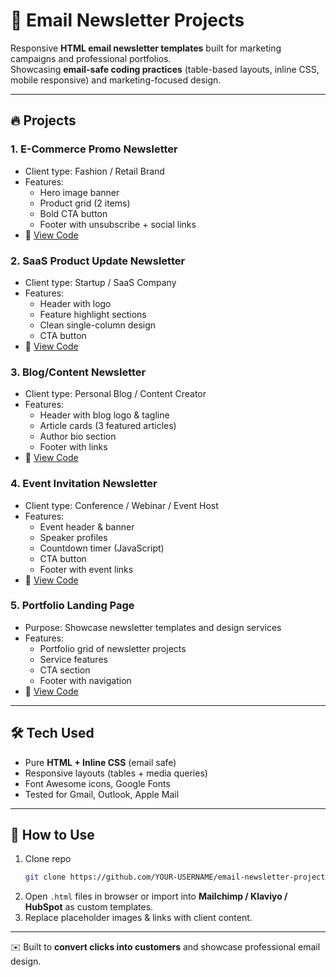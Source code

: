 # 📧 Email Newsletter Projects

Responsive **HTML email newsletter templates** built for marketing campaigns and professional portfolios.  
Showcasing **email-safe coding practices** (table-based layouts, inline CSS, mobile responsive) and marketing-focused design.

---

## 🔥 Projects

### 1. E-Commerce Promo Newsletter
- Client type: Fashion / Retail Brand  
- Features:
  - Hero image banner
  - Product grid (2 items)
  - Bold CTA button
  - Footer with unsubscribe + social links  
- 📂 [View Code](./ecommerce-newsletter.html)

### 2. SaaS Product Update Newsletter
- Client type: Startup / SaaS Company  
- Features:
  - Header with logo
  - Feature highlight sections
  - Clean single-column design
  - CTA button  
- 📂 [View Code](./saas-newsletter.html)

### 3. Blog/Content Newsletter
- Client type: Personal Blog / Content Creator  
- Features:
  - Header with blog logo & tagline
  - Article cards (3 featured articles)
  - Author bio section
  - Footer with links  
- 📂 [View Code](./blog-newsletter.html)

### 4. Event Invitation Newsletter
- Client type: Conference / Webinar / Event Host  
- Features:
  - Event header & banner
  - Speaker profiles
  - Countdown timer (JavaScript)
  - CTA button
  - Footer with event links  
- 📂 [View Code](./event-newsletter.html)

### 5. Portfolio Landing Page
- Purpose: Showcase newsletter templates and design services  
- Features:
  - Portfolio grid of newsletter projects
  - Service features
  - CTA section
  - Footer with navigation  
- 📂 [View Code](./index.html)

---

## 🛠️ Tech Used
- Pure **HTML + Inline CSS** (email safe)
- Responsive layouts (tables + media queries)
- Font Awesome icons, Google Fonts
- Tested for Gmail, Outlook, Apple Mail

---

## 🚀 How to Use
1. Clone repo  
   ```bash
   git clone https://github.com/YOUR-USERNAME/email-newsletter-projects.git
   ```
2. Open `.html` files in browser or import into **Mailchimp / Klaviyo / HubSpot** as custom templates.  
3. Replace placeholder images & links with client content.  

---

✉️ Built to **convert clicks into customers** and showcase professional email design.
